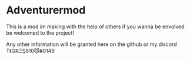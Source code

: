 # Adventurermod

This is a mod im making with the help of others if you wanna be envolved be welcomed to the project!

Any other information will be granted here on the github or my discord TǁGℝΞŞ810😼#0149
